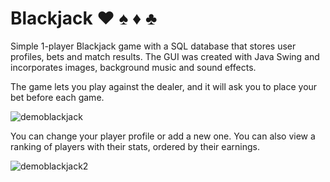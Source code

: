 # Blackjack ♥️ ♠️ ♦️ ♣️

Simple 1-player Blackjack game with a SQL database that stores user profiles, bets and match results. The GUI was created with Java Swing and incorporates images, background music and sound effects. 

The game lets you play against the dealer, and it will ask you to place your bet before each game.


![demoblackjack](https://user-images.githubusercontent.com/120717745/229090541-e494fd73-31cb-48a5-a830-90adec7e26e8.gif)

You can change your player profile or add a new one. You can also view a ranking of players with their stats, ordered by their earnings.

![demoblackjack2](https://user-images.githubusercontent.com/120717745/229095612-cbb6dc29-2547-4e29-be10-86b954c85cf1.gif)
